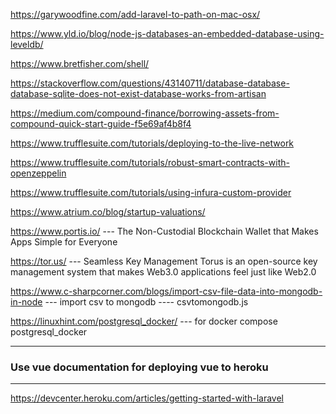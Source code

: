 https://garywoodfine.com/add-laravel-to-path-on-mac-osx/

https://www.yld.io/blog/node-js-databases-an-embedded-database-using-leveldb/

https://www.bretfisher.com/shell/

https://stackoverflow.com/questions/43140711/database-database-database-sqlite-does-not-exist-database-works-from-artisan

https://medium.com/compound-finance/borrowing-assets-from-compound-quick-start-guide-f5e69af4b8f4

https://www.trufflesuite.com/tutorials/deploying-to-the-live-network

https://www.trufflesuite.com/tutorials/robust-smart-contracts-with-openzeppelin

https://www.trufflesuite.com/tutorials/using-infura-custom-provider

https://www.atrium.co/blog/startup-valuations/

https://www.portis.io/ --- The Non-Custodial Blockchain Wallet that Makes Apps Simple for Everyone

https://tor.us/ --- Seamless Key Management
Torus is an open-source key management system that makes Web3.0 applications feel just like Web2.0

https://www.c-sharpcorner.com/blogs/import-csv-file-data-into-mongodb-in-node --- import csv to mongodb ---- csvtomongodb.js

https://linuxhint.com/postgresql_docker/ --- for docker compose postgresql_docker

---

### Use vue documentation for deploying vue to heroku

---

https://devcenter.heroku.com/articles/getting-started-with-laravel
